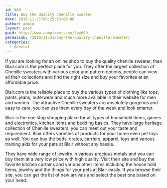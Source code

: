 ```yaml
---
id: 669
title: Buy the Quality Chenille Sweater
date: 2010-11-21T08:25:13+00:00
author: admin
layout: post
guid: http://www.campforet.com/?p=669
permalink: /2010/11/21/buy-the-quality-chenille-sweater/
categories:
  - General
---
```

If you are looking for an online shop to buy the quality chenille sweater, then Blair.com is the perfect place for you. They offer the largest collection of Chenille sweaters with various color and pattern options, people can view all their collections and find the right size and buy your favorites at an affordable price.

Blair.com is the reliable place to buy the various types of clothing like tops, pants, jeans, outerwear and much more available in their website for men and women. The attractive Chenille sweaters are absolutely gorgeous and easy to care, you can use them every day of the week and look smarter.

Blair is the one stop shopping place for all types of household items, games and electronics, kitchen items and bedding basics. They have large heritage collection of Chenille sweaters, you can meet out your taste and requirement. Blair offers varieties of products for your home even pet toys as well. You can buy the beds, crates, carriers, apparel, toys and various training aids for your pets at Blair without any hassle. 

They have wide range of jewelry in various precious metals and you can buy them at a very low price with high quality. Visit their site and buy the favorite kitchen curtains and various other items including the house hold items, jewelry and the things for your pets at Blair easily. If you browse their site, you can get the list of new arrivals and select the best one based on your need.
